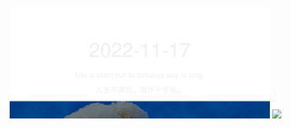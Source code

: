 <!-- [START DAILY SAYING] -->
<!-- Please keep comment here to allow auto-update -->
<p align="center">
  <img src="assets/daily-saying/2022-11-17.svg" height="196"/>
  <img src="https://dots365.herokuapp.com?d=2022-11-17" height="196"/>
</p>
<!-- [END DAILY SAYING] -->

<!-- <p align="center">
<img alt="profile views" src="https://komarev.com/ghpvc/?username=bubkoo&color=brightgreen&style=flat-square&label=PROFILE+VIEWS" />
</p> -->
